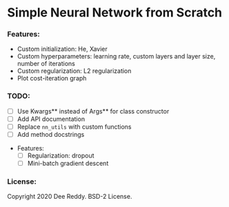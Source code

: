 # Simple Neural Network from Scratch

### Features:
- Custom initialization: He, Xavier
- Custom hyperparameters: learning rate, custom layers and layer size, number of iterations
- Custom regularization: L2 regularization
- Plot cost-iteration graph

### TODO:
- [ ] Use Kwargs** instead of Args** for class constructor
- [ ] Add API documentation
- [ ] Replace `nn_utils` with custom functions
- [ ] Add method docstrings
- Features:
    - [ ] Regularization: dropout
    - [ ] Mini-batch gradient descent

### License:
Copyright 2020 Dee Reddy. BSD-2 License.
